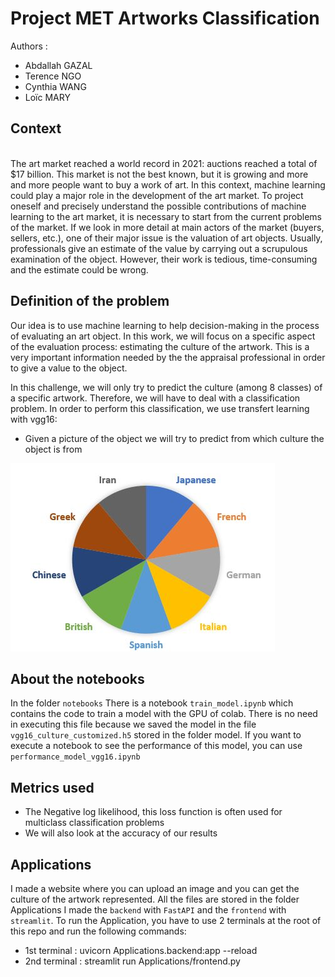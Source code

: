 # Project  MET Artworks Classification 

Authors :

- Abdallah GAZAL
- Terence NGO
- Cynthia WANG
- Loïc MARY

## Context

<br> The art market reached a world record in 2021: auctions reached a total of $17 billion. This market is not the best known, but it is growing and more and more people want to buy a work of art. In this context, machine learning could play a major role in the development of the art market. To project oneself and precisely understand the possible contributions of machine learning to the art market, it is necessary to start from the current problems of the market. If we look in more detail at main actors of the market (buyers, sellers, etc.), one of their major issue is the valuation of art objects. Usually, professionals give an estimate of the value by carrying out a scrupulous examination of the object. However, their work is tedious, time-consuming and the estimate could be wrong.</br>

## Definition of the problem

<p>Our idea is to use machine learning to help decision-making in the process of evaluating an art object. In this work, we will focus on a specific aspect of the evaluation process: estimating the culture of the artwork. This is a very important information needed by the the appraisal professional in order to give a value to the object. </p>

<p>In this challenge, we will only try to predict the culture (among 8 classes)  of a specific artwork. Therefore, we will have to deal with a classification problem. In order to perform this classification, we use transfert learning with vgg16: </p>

* Given a picture of the object we will try to predict from which culture the object is from
<img src="ressources/culture.JPG">

## About the notebooks
In the folder `notebooks` There is a notebook `train_model.ipynb` which contains the code to train a model with the GPU of colab. There is no need in executing this file because we
saved the model in the file `vgg16_culture_customized.h5` stored in the folder model.
If you want to execute a notebook to see the performance of this model, you can use `performance_model_vgg16.ipynb `

## Metrics used 

* The Negative log likelihood, this loss function is often used for multiclass classification problems
* We will also look at the accuracy of our results

## Applications
I made a website where you can upload an image and you can get the culture of the artwork represented.
All the files are stored in the folder Applications
I made the `backend` with `FastAPI` and the `frontend` with `streamlit`.
To run the Application, you have to use 2 terminals at the root of this repo and run the following commands:
 * 1st terminal : uvicorn Applications.backend:app --reload
 * 2nd terminal : streamlit run Applications/frontend.py
